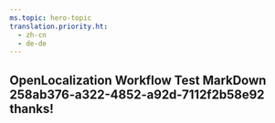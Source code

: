 ```yaml
---
ms.topic: hero-topic
translation.priority.ht: 
  - zh-cn
  - de-de
---
```

## OpenLocalization Workflow Test MarkDown 258ab376-a322-4852-a92d-7112f2b58e92 thanks!
